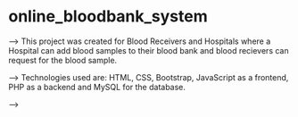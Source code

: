 # online_bloodbank_system

--> This project was created for Blood Receivers and Hospitals where a Hospital can add blood samples to their blood bank and blood recievers can request for the blood sample. 

--> Technologies used are: HTML, CSS, Bootstrap, JavaScript as a frontend, PHP as a backend and MySQL for the database.

-->